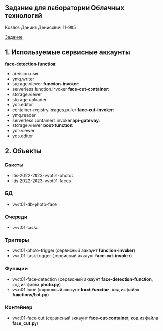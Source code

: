 ## Задание для лаборатории Облачных технологий

Козлов Даниил Денисович 11-905

[Задание](https://docs.itiscl.ru/2022-2023/vvot/task02.html#figure-face-detection)

## 1. Используемые сервисные аккаунты
**face-detection-function**:
- ai.vision.user
- ymq.writer
- storage.viewer
**function-invoker**:
- serverless.function.invoker
**face-cut-container**:
- storage.viewer
- storage.uploader
- ydb.editor
- container-registry.images.puller
**face-cut-invoker**:
- ymq.reader
- serverless.containers.invoker
**api-gateway**:
- storage.viewer
**boot-function**:
- ydb.viewer
- ydb.editor
## 2. Объекты
### Бакеты
- itis-2022-2023-vvot01-photos
- itis-2022-2023-vvot01-faces
### БД
- vvot01-db-photo-face
### Очереди
- vvot01-tasks
### Триггеры
- vvot01-photo-trigger (сервисный аакаунт **function-invoker**)
- vvot01-task-trigger (сервисный аккаунт **face-cut-invoker**)
### Функции
- vvot01-face-detection (сервисный аккаунт **face-detection-function**, код из файла **photo.py**)
- vvot01-boot (сервисный аккаунт **boot-function**, код из файла **functions/bot.py**)
### Контейнер
- vvot01-face-cut (сервисный аккаунт **face-cut-container**, код из файла **face_cut.py**)